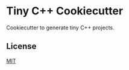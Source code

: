 # Tiny C++ Cookiecutter

Cookiecutter to generate tiny C++ projects.

## License

[MIT](https://choosealicense.com/licenses/mit/)
